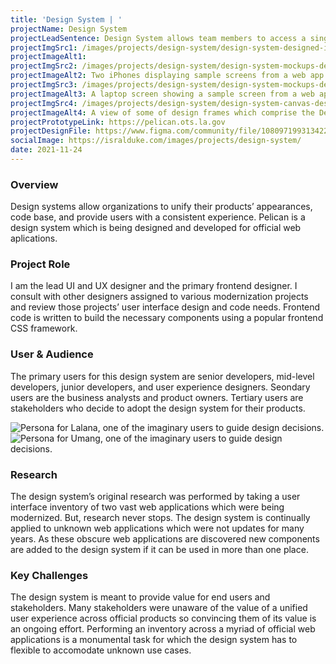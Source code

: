 ```yaml
---
title: 'Design System | '
projectName: Design System
projectLeadSentence: Design System allows team members to access a single source of truth and quickly produce value.
projectImgSrc1: /images/projects/design-system/design-system-designed-isral-duke.jpg
projectImageAlt1: 
projectImgSrc2: /images/projects/design-system/design-system-mockups-designed-isral-duke-set-2.png
projectImageAlt2: Two iPhones displaying sample screens from a web app produced with the Design System.
projectImgSrc3: /images/projects/design-system/design-system-mockups-designed-isral-duke-set-3.jpg
projectImageAlt3: A laptop screen showing a sample screen from a web app produced with the Design System.
projectImgSrc4: /images/projects/design-system/design-system-canvas-designed-isral-duke.jpg
projectImageAlt4: A view of some of design frames which comprise the Design System.
projectPrototypeLink: https://pelican.ots.la.gov
projectDesignFile: https://www.figma.com/community/file/1080971993134221445
socialImage: https://isralduke.com/images/projects/design-system/
date: 2021-11-24
---
```


### Overview

Design systems allow organizations to unify their products’ appearances, code base, and provide users with a consistent experience. Pelican is a design system which is being designed and developed for official web aplications.

### Project Role

I am the lead UI and UX designer and the primary frontend designer. I consult with other designers assigned to various modernization projects and review those projects’ user interface design and code needs. Frontend code is written to build the necessary components using a popular frontend CSS framework.

### User & Audience

The primary users for this design system are senior developers, mid-level developers, junior developers, and user experience designers. Seondary users are the business analysts and product owners. Tertiary users are stakeholders who decide to adopt the design system for their products.

<img src="/images/projects/design-system/design-system-personas-isral-duke-1.jpg" alt="Persona for Lalana, one of the imaginary users to guide design decisions.">
<img src="/images/projects/design-system/design-system-personas-isral-duke-2.jpg" alt="Persona for Umang, one of the imaginary users to guide design decisions.">

### Research

The design system’s original research was performed by taking a user interface inventory of two vast web applications which were being modernized. But, research never stops. The design system is continually applied to unknown web applications which were not updates for many years. As these obscure web applications are discovered new components are added to the design system if it can be used in more than one place.

### Key Challenges

The design system is meant to provide value for end users and stakeholders. Many stakeholders were unaware of the value of a unified user experience across official products so convincing them of its value is an ongoing effort. Performing an inventory across a myriad of official web applications is a monumental task for which the design system has to flexible to accomodate unknown use cases.